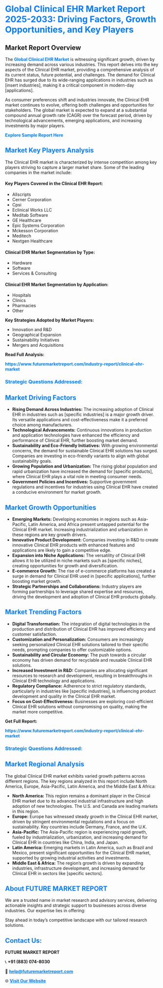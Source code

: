 <h1 style="color: #007BFF;">Global Clinical EHR Market Report 2025-2033: Driving Factors, Growth Opportunities, and Key Players</h1>

<section id="overview">
<h2>Market Report Overview</h2>
<p>The <a href="https://www.futuremarketreport.com/industry-report/clinical-ehr-market" style="color: #007BFF; text-decoration: none;"><strong>Global Clinical EHR Market</strong></a> is witnessing significant growth, driven by increasing demand across various industries. This report delves into the key aspects of the Clinical EHR market, providing a comprehensive analysis of its current status, future potential, and challenges. The demand for Clinical EHR has surged due to its wide-ranging applications in industries such as [insert industries], making it a critical component in modern-day [applications].</p>
<p>As consumer preferences shift and industries innovate, the Clinical EHR market continues to evolve, offering both challenges and opportunities for stakeholders. The global market is expected to expand at a substantial compound annual growth rate (CAGR) over the forecast period, driven by technological advancements, emerging applications, and increasing investments by major players.</p>
</section>

<section id="overview">
<p><a href="https://www.futuremarketreport.com/request-sample/reportId=92746" style="color: #007BFF; text-decoration: none;"><strong>Explore Sample Report Here</strong></a></p>
</section>

<section id="key-players">
<h2 style="color: #007BFF;">Market Key Players Analysis</h2>
<p>The Clinical EHR market is characterized by intense competition among key players striving to capture a larger market share. Some of the leading companies in the market include:</p>
<h4>Key Players Covered in the Clinical EHR Report:</h4>
<ul><li>Allscripts</li><li>Cerner Corporation</li><li>Cpsi</li><li>Eclinical Works LLC</li><li>Meditab Software</li><li>GE Healthcare</li><li>Epic Systems Corporation</li><li>Mckesson Corporation</li><li>Meditech</li><li>Nextgen Healthcare</li></ul>
<h4>Clinical EHR Market Segmentation by Type:</h4>
<ul><li>Hardware</li><li>Software</li><li>Services &amp; Consulting</li></ul>

<h4>Clinical EHR Market Segmentation by Application:</h4>
<ul><li>Hospitals</li><li>Clinics</li><li>Pharmacies</li><li>Other</li></ul>
<p><strong>Key Strategies Adopted by Market Players:</strong></p>
<ul>
<li>Innovation and R&D</li>
<li>Geographical Expansion</li>
<li>Sustainability Initiatives</li>
<li>Mergers and Acquisitions</li>
</ul>
</section>

<section>
<p><strong>Read Full Analysis: </strong></p><a href="https://www.futuremarketreport.com/industry-report/clinical-ehr-market" style="color: #007BFF; text-decoration: none;"><strong>https://www.futuremarketreport.com/industry-report/clinical-ehr-market</strong></a>
<h3 style="color: #007BFF;">Strategic Questions Addressed:</h3>
</section>

<section id="driving-factors">
<h2 style="color: #007BFF;">Market Driving Factors</h2>
<ul>
<li><strong>Rising Demand Across Industries:</strong> The increasing adoption of Clinical EHR in industries such as [specific industries] is a major growth driver. Its versatile applications and cost-effectiveness make it a preferred choice among manufacturers.</li>
<li><strong>Technological Advancements:</strong> Continuous innovations in production and application technologies have enhanced the efficiency and performance of Clinical EHR, further boosting market demand.</li>
<li><strong>Sustainability and Eco-Friendly Initiatives:</strong> With growing environmental concerns, the demand for sustainable Clinical EHR solutions has surged. Companies are investing in eco-friendly variants to align with global sustainability goals.</li>
<li><strong>Growing Population and Urbanization:</strong> The rising global population and rapid urbanization have increased the demand for [specific products], where Clinical EHR plays a vital role in meeting consumer needs.</li>
<li><strong>Government Policies and Incentives:</strong> Supportive government regulations and incentives for industries using Clinical EHR have created a conducive environment for market growth.</li>
</ul>
</section>

<section id="growth-opportunities">
<h2 style="color: #007BFF;">Market Growth Opportunities</h2>
<ul>
<li><strong>Emerging Markets:</strong> Developing economies in regions such as Asia-Pacific, Latin America, and Africa present untapped potential for the Clinical EHR market. Increasing industrialization and urbanization in these regions are key growth drivers.</li>
<li><strong>Innovative Product Development:</strong> Companies investing in R&D to create innovative Clinical EHR products with enhanced features and applications are likely to gain a competitive edge.</li>
<li><strong>Expansion into Niche Applications:</strong> The versatility of Clinical EHR allows it to be utilized in niche markets such as [specific niches], creating opportunities for growth and diversification.</li>
<li><strong>E-commerce Growth:</strong> The rise of e-commerce platforms has created a surge in demand for Clinical EHR used in [specific applications], further boosting market growth.</li>
<li><strong>Strategic Partnerships and Collaborations:</strong> Industry players are forming partnerships to leverage shared expertise and resources, driving the development and adoption of Clinical EHR products globally.</li>
</ul>
</section>

<section id="trending-factors">
<h2 style="color: #007BFF;">Market Trending Factors</h2>
<ul>
<li><strong>Digital Transformation:</strong> The integration of digital technologies in the production and distribution of Clinical EHR has improved efficiency and customer satisfaction.</li>
<li><strong>Customization and Personalization:</strong> Consumers are increasingly seeking personalized Clinical EHR solutions tailored to their specific needs, prompting companies to offer customizable options.</li>
<li><strong>Sustainability and Circular Economy:</strong> The push towards a circular economy has driven demand for recyclable and reusable Clinical EHR solutions.</li>
<li><strong>Increased Investment in R&D:</strong> Companies are allocating significant resources to research and development, resulting in breakthroughs in Clinical EHR technology and applications.</li>
<li><strong>Regulatory Compliance:</strong> Adherence to strict regulatory standards, particularly in industries like [specific industries], is influencing product development and quality in the Clinical EHR market.</li>
<li><strong>Focus on Cost-Effectiveness:</strong> Businesses are exploring cost-efficient Clinical EHR solutions without compromising on quality, making the market more competitive.</li>
</ul>
</section>

<section>
<p><strong>Get Full Report: </strong></p><a href="https://www.futuremarketreport.com/industry-report/clinical-ehr-market" style="color: #007BFF; text-decoration: none;"><strong>https://www.futuremarketreport.com/industry-report/clinical-ehr-market</strong></a>
<h3 style="color: #007BFF;">Strategic Questions Addressed:</h3>
</section>


<section id="regional-analysis">
<h2 style="color: #007BFF;">Market Regional Analysis</h2>
<p>The global Clinical EHR market exhibits varied growth patterns across different regions. The key regions analyzed in this report include North America, Europe, Asia-Pacific, Latin America, and the Middle East & Africa:</p>
<ul>
<li><strong>North America:</strong> This region remains a dominant player in the Clinical EHR market due to its advanced industrial infrastructure and high adoption of new technologies. The U.S. and Canada are leading markets in this region.</li>
<li><strong>Europe:</strong> Europe has witnessed steady growth in the Clinical EHR market, driven by stringent environmental regulations and a focus on sustainability. Key countries include Germany, France, and the U.K.</li>
<li><strong>Asia-Pacific:</strong> The Asia-Pacific region is experiencing rapid growth, fueled by industrialization, urbanization, and increasing demand for Clinical EHR in countries like China, India, and Japan.</li>
<li><strong>Latin America:</strong> Emerging markets in Latin America, such as Brazil and Mexico, present significant opportunities for the Clinical EHR market, supported by growing industrial activities and investments.</li>
<li><strong>Middle East & Africa:</strong> The region’s growth is driven by expanding industries, infrastructure development, and increasing demand for Clinical EHR in sectors like [specific sectors].</li>
</ul>
</section>

<footer>
<h2 style="color: #007BFF;">About FUTURE MARKET REPORT</h2>
<p>We are a trusted name in market research and advisory services, delivering actionable insights and strategic support to businesses across diverse industries. Our expertise lies in offering:</p>

<p>Stay ahead in today’s competitive landscape with our tailored research solutions.</p>

<h2 style="color: #007BFF;">Contact Us:</h2>
<p><strong>FUTURE MARKET REPORT</strong></p>
<p>📞 <strong>+91 (883) 074-8030</strong></p>
<p>📧 <strong><a href="mailto:help@futuremarketreport.com" style="color: #007BFF;">help@futuremarketreport.com</a></strong></p>
<p>🌐 <strong><a href="https://www.futuremarketreport.com/" style="color: #007BFF;">Visit Our Website</a></strong></p>
</footer>